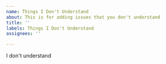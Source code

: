 ```yaml
---
name: Things I Don't Understand
about: This is for adding issues that you don't understand
title: ''
labels: Things I Don't Understand
assignees: ''

---
```


I don't understand <anything>
